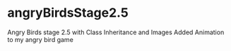 # angryBirdsStage2.5
Angry Birds stage 2.5 with Class Inheritance and Images
Added Animation to my angry bird game